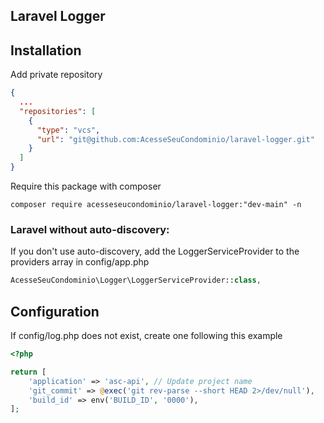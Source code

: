 ## Laravel Logger

## Installation

Add private repository

```json
{
  ...
  "repositories": [
    {
      "type": "vcs",
      "url": "git@github.com:AcesseSeuCondominio/laravel-logger.git"
    }
  ]
}
```

Require this package with composer

```shell
composer require acesseseucondominio/laravel-logger:"dev-main" -n
```

### Laravel without auto-discovery:

If you don't use auto-discovery, add the LoggerServiceProvider to the providers array in config/app.php

```php
AcesseSeuCondominio\Logger\LoggerServiceProvider::class,
```

## Configuration

If config/log.php does not exist, create one following this example

```php
<?php

return [
    'application' => 'asc-api', // Update project name
    'git_commit' => @exec('git rev-parse --short HEAD 2>/dev/null'),
    'build_id' => env('BUILD_ID', '0000'),
];

```

